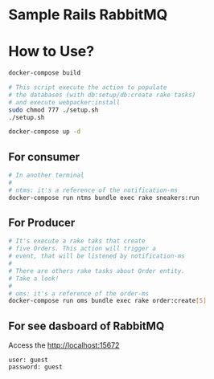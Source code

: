 # Sample Rails RabbitMQ

# How to Use?
```sh
docker-compose build
```
```sh
# This script execute the action to populate
# the databases (with db:setup/db:create rake tasks)
# and execute webpacker:install
sudo chmod 777 ./setup.sh
./setup.sh
```
```sh
docker-compose up -d
```

## For consumer
```sh
# In another terminal
#
# ntms: it's a reference of the notification-ms
docker-compose run ntms bundle exec rake sneakers:run
```

## For Producer
```sh
# It's execute a rake taks that create
# five Orders. This action will trigger a
# event, that will be listened by notification-ms
#
# There are others rake tasks about Order entity.
# Take a look!
#
# oms: it's a reference of the order-ms
docker-compose run oms bundle exec rake order:create[5]
```
## For see dasboard of RabbitMQ
Access the [http://localhost:15672](http://localhost:15672)

```
user: guest
password: guest
```